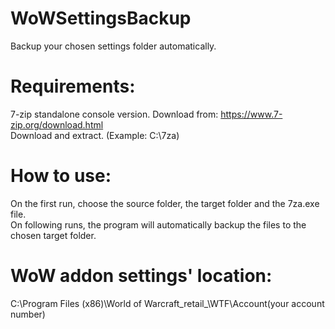 # WoWSettingsBackup
Backup your chosen settings folder automatically.

# Requirements:
7-zip standalone console version. Download from: https://www.7-zip.org/download.html  
Download and extract. (Example: C:\7za)

# How to use:
On the first run, choose the source folder, the target folder and the 7za.exe file.  
On following runs, the program will automatically backup the files to the chosen target folder.

# WoW addon settings' location:
C:\Program Files (x86)\World of Warcraft\_retail_\WTF\Account\(your account number)

